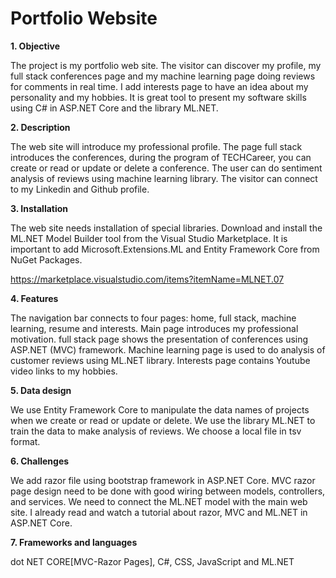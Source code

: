 # **Portfolio Website**


**1.	Objective** 

The project is my portfolio web site. The visitor can discover my profile, my full stack conferences page and my machine learning page doing reviews for comments in real time. I add interests page to have an idea about my personality and my hobbies. It is great tool to present my software skills using C# in ASP.NET Core and the library ML.NET.

**2.	Description** 

The web site will introduce my professional profile. The page full stack introduces the conferences, during the program of TECHCareer, you can create or read or update or delete a conference. The user can do sentiment analysis of reviews using machine learning library. The visitor can connect to my Linkedin and Github profile.

**3.	Installation**

The web site needs installation of special libraries. Download and install the ML.NET Model Builder tool from the Visual Studio Marketplace. It is important to add Microsoft.Extensions.ML and Entity Framework Core from NuGet Packages. 

https://marketplace.visualstudio.com/items?itemName=MLNET.07

**4.	Features** 

The navigation bar connects to four pages: home, full stack, machine learning, resume and interests. Main page introduces my professional motivation. full stack page shows the presentation of conferences using ASP.NET (MVC) framework. Machine learning page is used to do analysis of customer reviews using ML.NET library. Interests page contains Youtube video links to my hobbies. 

**5.	Data design** 

We use Entity Framework Core to manipulate the data names of projects when we create or read or update or delete. We use the library ML.NET to train the data to make analysis of reviews. We choose a local file in tsv format.

**6.	Challenges**

We add razor file using bootstrap framework in ASP.NET Core. MVC razor page design need to be done with good wiring between models, controllers, and services. We need to connect the ML.NET model with the main web site. I already read and watch a tutorial about razor, MVC and ML.NET in ASP.NET Core.

**7.	Frameworks and languages** 

dot NET CORE[MVC-Razor Pages], C#, CSS, JavaScript and ML.NET

